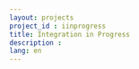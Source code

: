 ```yaml
---
layout: projects
project_id : iinprogress
title: Integration in Progress
description :
lang: en
---
```

